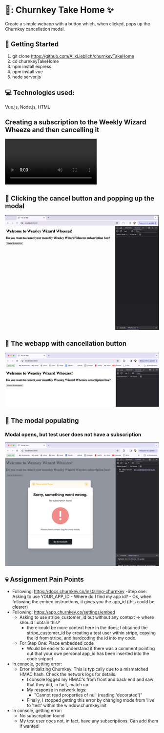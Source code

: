 # 🔑: Churnkey Take Home :sparkles:

Create a simple webapp with a button which, when clicked, pops up the Churnkey cancellation modal.

## 🌟 Getting Started
1. git clone https://github.com/AlixLieblich/churnkeyTakeHome
2. cd churnkeyTakeHome
3. npm install express
4. npm install vue
5. node server.js

## 💻 Technologies used:
Vue.js, Node.js, HTML

## Creating a subscription to the Weekly Wizard Wheeze and then cancelling it
![Wheeze Cancell](screenshots/wheezeCancel.mov)

## 📸 Clicking the cancel button and popping up the modal
![ModalPopul](screenshots/modal.gif)


## 📸 The webapp with cancellation button
![Webapp](screenshots/webapp.png)

## 📸 The modal populating
### Modal opens, but test user does not have a subscription
![Modal](screenshots/modal.png)

## 💀 Assignment Pain Points
- Following: https://docs.churnkey.co/installing-churnkey
    -Step one: Asking to use YOUR_APP_ID
      - Where do I find my app id?
      - Ok, when following the embed instructions, it gives you the app_id (this could be clearer)
- Following: https://app.churnkey.co/settings/embed
    - Asking to use stripe_customer_id but without any context -> where should I obtain this?
        - there could be more context here in the docs; I obtained the stripe_customer_id by creating a test user within stripe, copying the id from stripe, and hardcoding the id into my code.
    - For Step One: Place embedded code
        - Would be easier to understand if there was a comment pointing out that your own personal app_id has been inserted into the code snippet
- In console, getting error: 
    - Error initializing Churnkey. This is typically due to a mismatched HMAC hash. Check the network logs for details.
      - I console logged my HMAC's from front and back end and saw that they did, in fact, match up.
      - My response in network logs:
        - "Cannot read properties of null (reading 'decorated')"
      - Finally, I stopped getting this error by changing mode from 'live' to 'test' within the window.churnkey.init
- In console, getting error:
    - No subscription found
    - My test user does not, in fact, have any subscriptions. Can add them if wanted!


